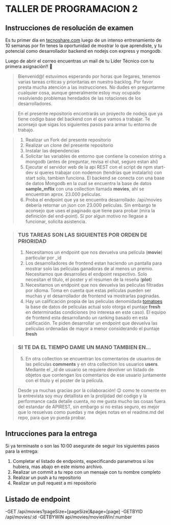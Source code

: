 # TALLER DE PROGRAMACION 2

## Instrucciones de resolución de examen

Es tu primer día en [tecnoshare.com](http://tecnoshare.com) luego de un intenso entrenamiento de 10 semanas por fin tenes la oportunidad de mostrar lo que aprendiste, y tu potencial como desarrollador backend en nodejs con express y mongodb.

Luego de abrir el correo encuentras un mail de tu Líder Técnico con tu primera asignación!! 💪

> Bienvenid@! estuvimos esperando por horas que llegares, tenemos varias tareas criticas y prioritarias en nuestro backlog. Por favor presta mucha atención a las instrucciones. No dudes en preguntarme cualquier cosa, aunque generalmente estoy muy ocupado resolviendo problemas heredados de las rotaciones de los desarrolladores.

> En el presente repositorío encontrarás un proyecto de nodejs que ya tiene codigo base del backend con el que vamos a trabajar. Te aconsejo que sigas los siguientes pasos para armar tu entorno de trabajo.

> 1. Realizar un Fork del presente repositorio
> 2. Realizar un clone del presente repositorio
> 3. Instalar las dependencias
> 4. Solicitar las variables de entorno que contiene la conexion string a mongodb (antes de preguntar, revisa el chat, seguro estan ahí)
> 5. Ejecutar el servidor web de la api REST con el script de npm start-dev si queres trabajar con nodemon (tendrías que instalarlo) con start solo, tambien funciona.
>    El backend se conecta con una base de datos Mongodb en la cual se encuentra la base de datos **sample_mflix** con una collection llamada **movies**, ahí se encuentran aprox. 23.000 películas.
> 6. Proba el endpoint que ya se encuentra desarrollado: /api/movies debería retornar un json con 23.000 películas. Sin embargo te aconsejo que uses el paginado que tiene para probar (mira la definición del end-point). Sí por algun motivo no llegase a funcionar, solicita asistencia.

> ### TUS TAREAS SON LAS SIGUIENTES POR ORDEN DE PRIORIDAD
>
> 1. Necesitamos un endpoint que nos devuelva una película (**movie**) particular por \_id
> 2. Los desarrolladores de frontend estan haciendo un pantalla para mostrar solo las películas ganadoras de al menos un premio. Necesitamos que desarrolles el endpoint respectivo. Solo necesitan el titulo, el poster y el resumen de la reseña (**plot**)
> 3. Necesitamos un endpoint que nos devuelva las peliculas filtradas por idioma. Toma en cuenta que estas películas pueden ser muchas y el desarrollador de frontend va mostrarlas paginadas.
> 4. Hay un calificación propia de las peliculas denomidada [tomatoes](https://es.wikipedia.org/wiki/Rotten_Tomatoes) la base de datos de peliculas actual solo otorga el puntaje **fresh** en determinadas condiciones (no interesa en este caso). El equipo de frontend esta desarrollando un ranking basado en esta calificación. Te piden desarrollar un endpoint que devuelva las películas ordenadas de mayor a menor considerando el puntaje **fresh**

> ### SI TE DA EL TIEMPO DAME UN MANO TAMBIEN EN...
>
> 5. En otra collection se encuentran los comentarios de usuarios de las peliculas **comments** y en otra collection los usuarios **users**. Mediante el \_id de usuario se requiere devolver un listado de objetos que contengan los comentarios de ese usuario juntamente con el titulo y el poster de la película.
>
> Desde ya muchas gracias por la colaboración! 😉 como te comente en la entrevista soy muy detallista en la prolijidad del codigo y la performance cada detalle cuenta, no me gusta mucho las cosas fuera del estandar de APIREST, sin embargo si no estas seguro, es mejor que lo resuelvas como puedas y me dejes notas en el readme.md del repo, para que yo pueda probar.

## Intrucciones para la entrega

Si ya terminaste o son las 10:00 asegurate de seguir los siguientes pasos para la entrega:

1. Completar el listado de endpoints, especificando parametros si los hubiera, mas abajo en este mismo archivo.
2. Realizar un commit a tu repo con un mensaje con tu nombre completo
3. Realizar un push a tu repositorio
4. Realizar un pull request a mi repositorio

## Listado de endpoint

-GET /api/movies?pageSize=[pageSize]&page=[page]
-GETBYID /api/movies/:id
-GETBYWIN api/movies/moviesWin/:number
